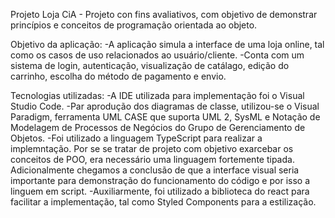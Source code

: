 Projeto Loja CiA  - Projeto con fins avaliativos, com objetivo de demonstrar princípios e conceitos de programação orientada ao objeto.

Objetivo da aplicação:
-A aplicação simula a interface de uma loja online, tal como os casos de uso relacionados ao usuário/cliente.
-Conta com um sistema de login, autenticação, visualização de catálago, edição do carrinho, escolha do método de pagamento e envio.

Tecnologias utilizadas:
-A IDE utilizada para implementação foi o Visual Studio Code.
-Par aprodução dos diagramas de classe, utilizou-se o Visual Paradigm, ferramenta UML CASE que suporta UML 2, SysML e Notação de Modelagem de Processos de Negócios do Grupo de Gerenciamento de Objetos.
-Foi utilizado a linguagem TypeScript para realizar a implemntação. Por se se tratar de projeto com objetivo exarcebar os conceitos de POO, era necessário uma linguagem
fortemente tipada. Adicionalmente chegamos a conclusão de que a interface visual seria importante para demonstração do funcionamento do código e por isso a linguem em script.
-Auxiliarmente, foi utilizado a biblioteca do react para facilitar a implementação, tal como Styled Components para a estilização. 


